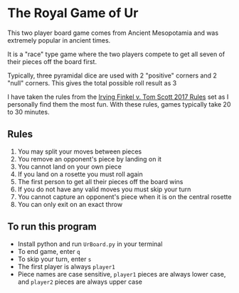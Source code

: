 # The Royal Game of Ur

This two player board game comes from Ancient Mesopotamia and was extremely popular in ancient times.

It is a "race" type game where the two players compete to get all seven of their pieces off the board first.

Typically, three pyramidal dice are used with 2 "positive" corners and 2 "null" corners. This gives the total possible roll result as 3

I have taken the rules from the [Irving Finkel v. Tom Scott 2017 Rules](https://www.mastersofgames.com/rules/royal-ur-rules.htm?srsltid=AfmBOoo6QlxweiQLRuOJWrx_CzGTnTRkXtQ_8NjSnufVDV9ew_w6NprL) set as I personally find them the most fun. With these rules, games typically take 20 to 30 minutes.

## Rules
1. You may split your moves between pieces
2. You remove an opponent's piece by landing on it
3. You cannot land on your own piece
4. If you land on a rosette you must roll again
5. The first person to get all their pieces off the board wins
6. If you do not have any valid moves you must skip your turn
7. You cannot capture an opponent's piece when it is on the central rosette
8. You can only exit on an exact throw

## To run this program
- Install python and run `UrBoard.py` in your terminal
- To end game, enter `q`
- To skip your turn, enter `s`
- The first player is always `player1`
- Piece names are case sensitive, `player1` pieces are always lower case, and `player2` pieces are always upper case
